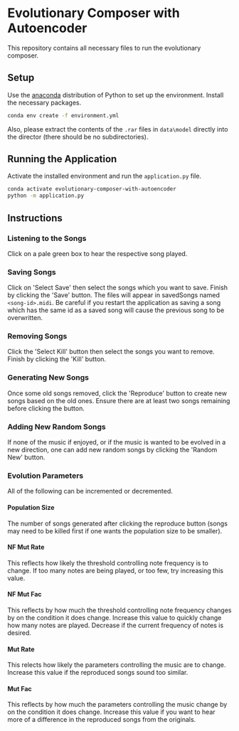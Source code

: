 # Evolutionary Composer with Autoencoder

This repository contains all necessary files to run the evolutionary composer.

## Setup

Use the [anaconda](https://anaconda.org/) distribution of Python to set up the environment. Install the necessary packages.

```bash
conda env create -f environment.yml 
```

Also, please extract the contents of the ``.rar`` files in ``data\model`` directly into the director (there should be no subdirectories).

## Running the Application

Activate the installed environment and run the ```application.py``` file.
```bash
conda activate evolutionary-composer-with-autoencoder
python -m application.py
```

## Instructions
### Listening to the Songs
Click on a pale green box to hear the respective song played.
### Saving Songs
Click on 'Select Save' then select the songs which you want to save. Finish by clicking the 'Save' button. The files will appear in savedSongs named ``<song-id>.midi``. Be careful  if you restart the application as saving a song which has the same id as a saved song will cause the previous song to be overwritten.
### Removing Songs
Click the 'Select Kill' button then select the songs you want to remove. Finish by clicking the 'Kill' button.
### Generating New Songs
Once some old songs removed, click the 'Reproduce' button to create new songs based on the old ones. Ensure there are at least two songs remaining before clicking the button.
### Adding New Random Songs
If none of the music if enjoyed, or if the music is wanted to be evolved in a new direction, one can add new random songs by clicking the 'Random New' button.
### Evolution Parameters
All of the following can be incremented or decremented.
#### Population Size
The number of songs generated after clicking the reproduce button (songs may need to be killed first if one wants the population size to be smaller).
#### NF Mut Rate
This reflects how likely the threshold controlling note frequency is to change. If too many notes are being played, or too few, try increasing this value.
#### NF Mut Fac
This reflects by how much the threshold controlling note frequency changes by on the condition it does change. Increase this value to quickly change how many notes are played. Decrease if the current frequency of notes is desired.
#### Mut Rate
This relects how likely the parameters controlling the music are to change. Increase this value if the reproduced songs sound too similar.
#### Mut Fac
This reflects by how much the parameters controlling the music change by on the condition it does change. Increase this value if you want to hear more of a difference in the reproduced songs from the originals.
